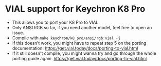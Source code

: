 # VIAL support for Keychron K8 Pro
- This allows you to port your K8 Pro to VIAL
- Only ANSI RGB so far, if you need another model, feel free to open an issue.
- Compile with `make keychron/k8_pro/ansi/rgb:vial -j`
- If this doesn't work, you might have to repeat step 5 on the porting documentation: https://get.vial.today/docs/porting-to-vial.html
- If it still doesn't compile, you might wanna try and go through the whole porting guide again: https://get.vial.today/docs/porting-to-vial.html
